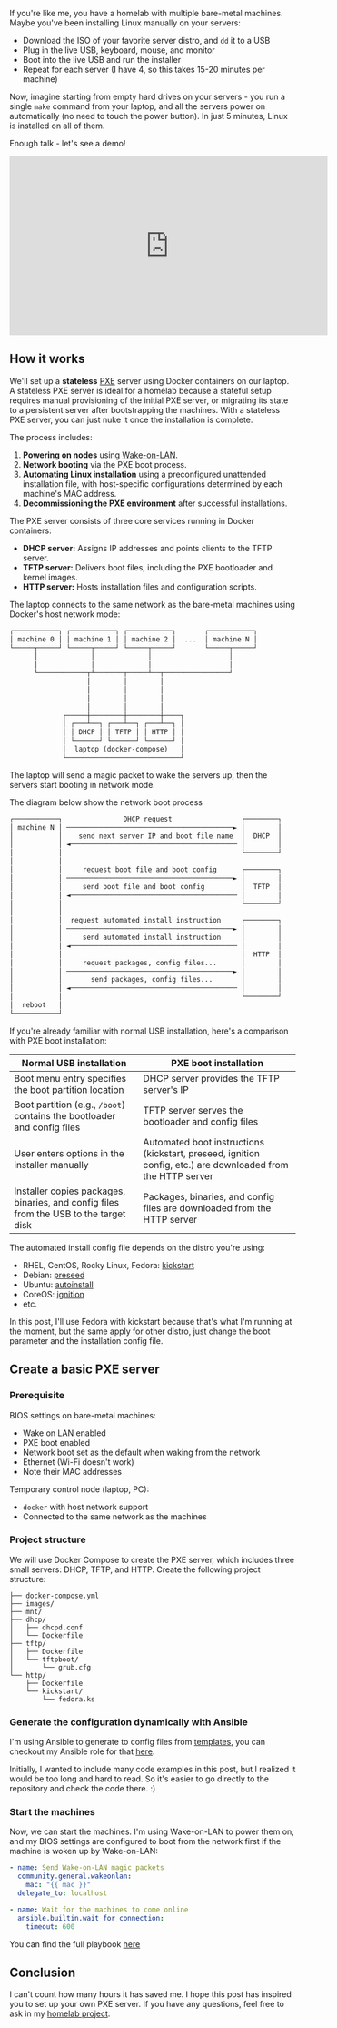 If you're like me, you have a homelab with multiple bare-metal machines. Maybe
you've been installing Linux manually on your servers:

- Download the ISO of your favorite server distro, and `dd` it to a USB
- Plug in the live USB, keyboard, mouse, and monitor
- Boot into the live USB and run the installer
- Repeat for each server (I have 4, so this takes 15-20 minutes per machine)

Now, imagine starting from empty hard drives on your servers - you run a single
`make` command from your laptop, and all the servers power on automatically (no
need to touch the power button). In just 5 minutes, Linux is installed on all
of them.

Enough talk - let's see a demo!

<iframe width="560" height="315" src="https://www.youtube-nocookie.com/embed/y-d7btNNAT8" title="YouTube video player" frameborder="0" allow="accelerometer; autoplay; clipboard-write; encrypted-media; gyroscope; picture-in-picture" allowfullscreen></iframe>

## How it works

We'll set up a **stateless**
[PXE](https://en.wikipedia.org/wiki/Preboot_Execution_Environment) server using
Docker containers on our laptop. A stateless PXE server is ideal for a homelab
because a stateful setup requires manual provisioning of the initial PXE
server, or migrating its state to a persistent server after bootstrapping the
machines. With a stateless PXE server, you can just nuke it once the
installation is complete.

The process includes:

1. **Powering on nodes** using [Wake-on-LAN](https://en.wikipedia.org/wiki/Wake-on-LAN).
2. **Network booting** via the PXE boot process.
3. **Automating Linux installation** using a preconfigured unattended
   installation file, with host-specific configurations determined by each
   machine's MAC address.
4. **Decommissioning the PXE environment** after successful installations.

The PXE server consists of three core services running in Docker containers:

- **DHCP server:** Assigns IP addresses and points clients to the TFTP server.
- **TFTP server:** Delivers boot files, including the PXE bootloader and kernel images.
- **HTTP server:** Hosts installation files and configuration scripts.

The laptop connects to the same network as the bare-metal machines using Docker's host network mode:

```txt
┌───────────┐ ┌───────────┐ ┌───────────┐       ┌───────────┐
│ machine 0 │ │ machine 1 │ │ machine 2 │  ...  │ machine N │
└─────┬─────┘ └─────┬─────┘ └─────┬─────┘       └─────┬─────┘
      │             │             │                   │
      │             │             │                   │
      └────────────┬┴───────┬─────┴──┬────────────────┘
                   │        │        │
                   │        │        │
                   │        │        │
                   │        │        │
             ┌─────┼────────┼────────┼────┐
             │ ┌───┴──┐ ┌───┴──┐ ┌───┴──┐ │
             │ │ DHCP │ │ TFTP │ │ HTTP │ │
             │ └──────┘ └──────┘ └──────┘ │
             │  laptop (docker-compose)   │
             └────────────────────────────┘
```

The laptop will send a magic packet to wake the servers up, then the servers start booting in network mode.

The diagram below show the network boot process

```txt
┌───────────┐               DHCP request                 ┌────────┐
│ machine N │ ─────────────────────────────────────────► │        │
│           │    send next server IP and boot file name  │  DHCP  │
│           │ ◄───────────────────────────────────────── │        │
│           │                                            └────────┘
│           │                                      
│           │     request boot file and boot config      ┌────────┐
│           │ ─────────────────────────────────────────► │        │
│           │     send boot file and boot config         │  TFTP  │
│           │ ◄───────────────────────────────────────── │        │
│           │                                            └────────┘
│           │                                      
│           │  request automated install instruction     ┌────────┐
│           │ ─────────────────────────────────────────► │        │
│           │     send automated install instruction     │        │
│           │ ◄───────────────────────────────────────── │        │
│           │                                            │  HTTP  │
│           │     request packages, config files...      │        │
│           │ ─────────────────────────────────────────► │        │
│           │       send packages, config files...       │        │
│           │ ◄───────────────────────────────────────── │        │
│           │                                            └────────┘
│  reboot   │
└───────────┘
```

If you're already familiar with normal USB installation, here's a comparison with PXE boot installation:

| Normal USB installation | PXE boot installation |
| --- | --- |
| Boot menu entry specifies the boot partition location | DHCP server provides the TFTP server's IP |
| Boot partition (e.g., `/boot`) contains the bootloader and config files | TFTP server serves the bootloader and config files |
| User enters options in the installer manually | Automated boot instructions (kickstart, preseed, ignition config, etc.) are downloaded from the HTTP server |
| Installer copies packages, binaries, and config files from the USB to the target disk | Packages, binaries, and config files are downloaded from the HTTP server |

The automated install config file depends on the distro you're using:

- RHEL, CentOS, Rocky Linux, Fedora:
  [kickstart](https://docs.fedoraproject.org/en-US/fedora/rawhide/install-guide/advanced/Kickstart_Installations/)
- Debian: [preseed](https://wiki.debian.org/DebianInstaller/Preseed)
- Ubuntu: [autoinstall](https://ubuntu.com/server/docs/install/autoinstall)
- CoreOS: [ignition](https://coreos.github.io/ignition)
- etc.

In this post, I'll use Fedora with kickstart because that's what I'm running at
the moment, but the same apply for other distro, just change the boot parameter
and the installation config file.

## Create a basic PXE server

### Prerequisite

BIOS settings on bare-metal machines:

- Wake on LAN enabled
- PXE boot enabled
- Network boot set as the default when waking from the network
- Ethernet (Wi-Fi doesn't work)
- Note their MAC addresses

Temporary control node (laptop, PC):
- `docker` with host network support
- Connected to the same network as the machines

### Project structure

We will use Docker Compose to create the PXE server, which includes three small
servers: DHCP, TFTP, and HTTP. Create the following project structure:

```
├── docker-compose.yml
├── images/
├── mnt/
├── dhcp/
│   ├── dhcpd.conf
│   └── Dockerfile
├── tftp/
│   ├── Dockerfile
│   └── tftpboot/
│       └── grub.cfg
└── http/
    ├── Dockerfile
    └── kickstart/
        └── fedora.ks
```

### Generate the configuration dynamically with Ansible

I'm using Ansible to generate to config files from
[templates](https://github.com/khuedoan/homelab/tree/master/metal/roles/pxe_server/templates),
you can checkout my Ansible role for that
[here](https://github.com/khuedoan/homelab/tree/master/metal/roles/pxe_server).

Initially, I wanted to include many code examples in this post, but I realized
it would be too long and hard to read. So it's easier to go directly to the
repository and check the code there. :)

### Start the machines

Now, we can start the machines. I'm using Wake-on-LAN to power them on, and my
BIOS settings are configured to boot from the network first if the machine is
woken up by Wake-on-LAN:

```yaml
- name: Send Wake-on-LAN magic packets
  community.general.wakeonlan:
    mac: "{{ mac }}"
  delegate_to: localhost

- name: Wait for the machines to come online
  ansible.builtin.wait_for_connection:
    timeout: 600
```

You can find the full playbook [here](https://github.com/khuedoan/homelab/blob/master/metal)

## Conclusion

I can't count how many hours it has saved me. I hope this post has inspired you
to set up your own PXE server. If you have any questions, feel free to ask in
my [homelab project](https://github.com/khuedoan/homelab).
